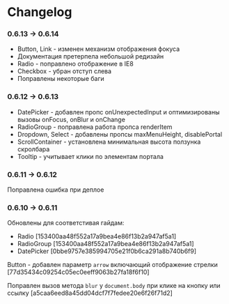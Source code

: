 # Changelog

### 0.6.13 -> 0.6.14
- Button, Link - изменен механизм отображения фокуса
- Документация претерпела небольшой редизайн
- Radio - поправлено отображение в IE8
- Checkbox - убран отступ слева
- Поправлены некоторые баги

### 0.6.12 -> 0.6.13
- DatePicker - добавлен пропс onUnexpectedInput и оптимизированы вызовы onFocus, onBlur и onChange
- RadioGroup - поправлена работа пропса renderItem
- Dropdown, Select - добавлены пропсы maxMenuHeight, disablePortal
- ScrollContainer - установлена минимальная высота ползунка скролбара
- Tooltip - учитывает клики по элементам портала

### 0.6.11 -> 0.6.12
Поправлена ошибка при деплое

### 0.6.10 -> 0.6.11
Обновлены для соответстивая гайдам:
- Radio [153400aa48f552a17a9bea4e86f13b2a947af5a1]
- RadioGroup [153400aa48f552a17a9bea4e86f13b2a947af5a1]
- DatePicker [0bbe9757e385994705e21f0b6ca291a8b740b6f9]

Button - добавлен параметр `arrow` включающий отображение стрелки [77d35434c09254c05ec0eeff9063b27fa18f6f10]

Поправлен вызов метода `blur` у `document.body` при клике на кнопку или ссылку [a5caa6eed8a45dd04dcf7f7fedee20e6f26f71d2]
